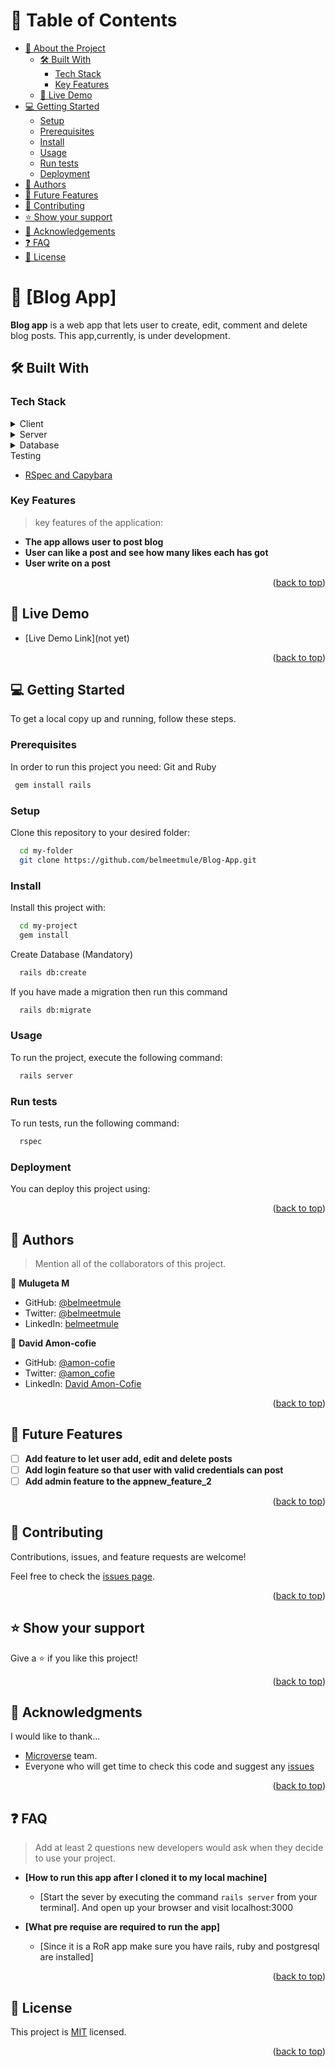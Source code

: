 <a name="readme-top"></a>

# 📗 Table of Contents

- [📖 About the Project](#about-project)
  - [🛠 Built With](#built-with)
    - [Tech Stack](#tech-stack)
    - [Key Features](#key-features)
  - [🚀 Live Demo](#live-demo)
- [💻 Getting Started](#getting-started)
  - [Setup](#setup)
  - [Prerequisites](#prerequisites)
  - [Install](#install)
  - [Usage](#usage)
  - [Run tests](#run-tests)
  - [Deployment](#triangular_flag_on_post-deployment)
- [👥 Authors](#authors)
- [🔭 Future Features](#future-features)
- [🤝 Contributing](#contributing)
- [⭐️ Show your support](#support)
- [🙏 Acknowledgements](#acknowledgements)
- [❓ FAQ](#faq)
- [📝 License](#license)

<!-- PROJECT DESCRIPTION -->

# 📖 [Blog App] <a name="about-project"></a>

**Blog app** is a web app that lets user to create, edit, comment and delete blog posts. This app,currently, is  under development.

## 🛠 Built With <a name="built-with"></a>

### Tech Stack <a name="tech-stack"></a>

<details>
  <summary>Client</summary>
  <ul>
    <li><a href="https://reactjs.org/">React.js</a></li>
  </ul>
</details>

<details>
  <summary>Server</summary>
  <ul>
    <li><a href="https://expressjs.com/">Ruby on Rails</a></li>
  </ul>
</details>

<details>
<summary>Database</summary>
  <ul>
    <li><a href="https://www.postgresql.org/">PostgreSQL</a></li>
  </ul>
</details>
<summary>Testing</summary>
  <ul>
    <li><a href="#">RSpec and Capybara</a></li>
  </ul>
</details>
<!-- Features -->

### Key Features <a name="key-features"></a>

> key features of the application:

- **The app allows user to post blog**
- **User can like a post and see how many likes each has got**
- **User write on a post**

<p align="right">(<a href="#readme-top">back to top</a>)</p>

<!-- LIVE DEMO -->

## 🚀 Live Demo <a name="live-demo"></a>


- [Live Demo Link](not yet)

<p align="right">(<a href="#readme-top">back to top</a>)</p>

<!-- GETTING STARTED -->

## 💻 Getting Started <a name="getting-started"></a>


To get a local copy up and running, follow these steps.

### Prerequisites

In order to run this project you need: Git and Ruby


```sh
 gem install rails
```


### Setup

Clone this repository to your desired folder:


```sh
  cd my-folder
  git clone https://github.com/belmeetmule/Blog-App.git
```

### Install

Install this project with:


```sh
  cd my-project
  gem install
```

Create Database (Mandatory)
```sh
  rails db:create
```

If you have made a migration then run this command
```sh
  rails db:migrate
```

### Usage

To run the project, execute the following command:


```sh
  rails server
```

### Run tests

To run tests, run the following command:


```sh
  rspec
```

### Deployment

You can deploy this project using:

<p align="right">(<a href="#readme-top">back to top</a>)</p>

<!-- AUTHORS -->

## 👥 Authors <a name="authors"></a>

> Mention all of the collaborators of this project.

👤 **Mulugeta M**

- GitHub: [@belmeetmule](https://github.com/belmeetmule)
- Twitter: [@belmeetmule](https://twitter.com/belmeetmule)
- LinkedIn: [belmeetmule](https://linkedin.com/in/belmeetmule)

👤 **David Amon-cofie**
- GitHub: [@amon-cofie](https://github.com/amon-cofie)
- Twitter: [@amon_cofie](https://twitter.com/amon_cofie)
- LinkedIn: [David Amon-Cofie](https://www.linkedin.com/in/david-amon-cofie-2389ab241/)

<p align="right">(<a href="#readme-top">back to top</a>)</p>

<!-- FUTURE FEATURES -->

## 🔭 Future Features <a name="future-features"></a>

- [ ] **Add feature to let user add, edit and delete posts**
- [ ] **Add login feature so that user with valid credentials can post**
- [ ] **Add admin feature to the appnew_feature_2**

<p align="right">(<a href="#readme-top">back to top</a>)</p>

<!-- CONTRIBUTING -->

## 🤝 Contributing <a name="contributing"></a>

Contributions, issues, and feature requests are welcome!

Feel free to check the [issues page](https://github.com/belmeetmule/Blog-App/issues).

<p align="right">(<a href="#readme-top">back to top</a>)</p>

<!-- SUPPORT -->

## ⭐️ Show your support <a name="support"></a>

Give a ⭐️ if you like this project!

<p align="right">(<a href="#readme-top">back to top</a>)</p>

<!-- ACKNOWLEDGEMENTS -->

## 🙏 Acknowledgments <a name="acknowledgements"></a>

I would like to thank...
- [Microverse](www.microverse.org) team.
- Everyone who will get time to check this code and suggest any [issues](https://github.com/belmeetmule/hello-world/issues)


<p align="right">(<a href="#readme-top">back to top</a>)</p>

<!-- FAQ (optional) -->

## ❓ FAQ <a name="faq"></a>

> Add at least 2 questions new developers would ask when they decide to use your project.

- **[How to run this app after I cloned it to my local machine]**

  - [Start the sever by executing the command `rails server` from your terminal]. And open up your browser and visit localhost:3000 

- **[What pre requise are required to run the app]**

  - [Since it is a RoR app make sure you have rails, ruby and postgresql are installed]

<p align="right">(<a href="#readme-top">back to top</a>)</p>

<!-- LICENSE -->

## 📝 License <a name="license"></a>

This project is [MIT](./LICENSE.md) licensed.

<p align="right">(<a href="#readme-top">back to top</a>)</p>
